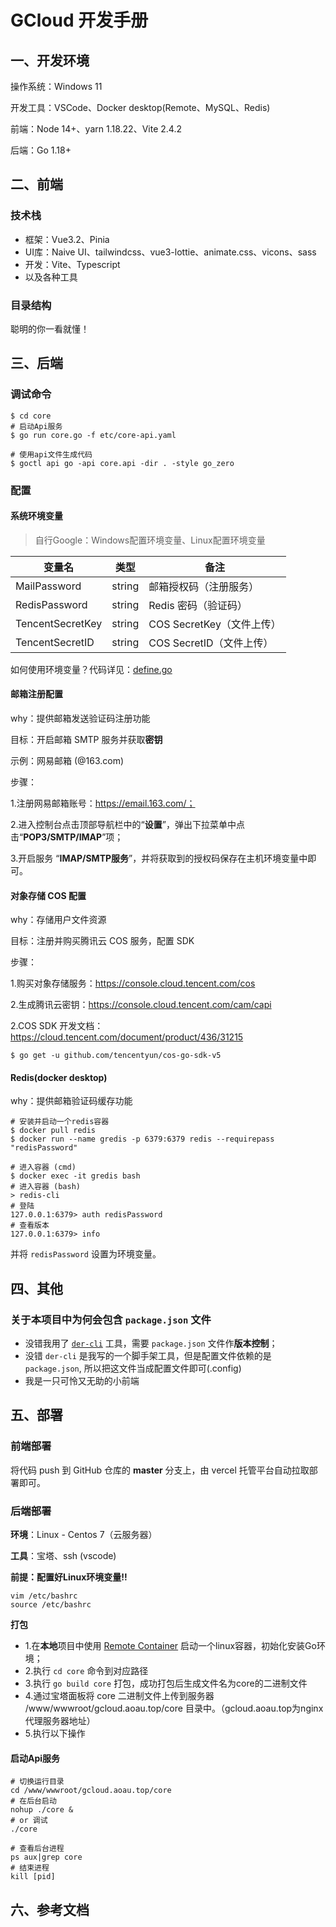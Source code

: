# GCloud 开发手册

## 一、开发环境

操作系统：Windows 11

开发工具：VSCode、Docker desktop(Remote、MySQL、Redis)

前端：Node 14+、yarn 1.18.22、Vite 2.4.2

后端：Go 1.18+ 

## 二、前端

### 技术栈

- 框架：Vue3.2、Pinia
- UI库：Naive UI、tailwindcss、vue3-lottie、animate.css、vicons、sass
- 开发：Vite、Typescript
- 以及各种工具

### 目录结构

聪明的你一看就懂！



## 三、后端

### 调试命令

```shell
$ cd core
# 启动Api服务
$ go run core.go -f etc/core-api.yaml

# 使用api文件生成代码
$ goctl api go -api core.api -dir . -style go_zero
```

### 配置

#### 系统环境变量

> 自行Google：Windows配置环境变量、Linux配置环境变量

| 变量名           | 类型   | 备注                      |
| ---------------- | ------ | ------------------------- |
| MailPassword     | string | 邮箱授权码（注册服务）    |
| RedisPassword    | string | Redis 密码（验证码）      |
| TencentSecretKey | string | COS SecretKey（文件上传） |
| TencentSecretID  | string | COS SecretID（文件上传）  |

如何使用环境变量？代码详见：[define.go](/core/define/define.go)



#### 邮箱注册配置

why：提供邮箱发送验证码注册功能

目标：开启邮箱 SMTP 服务并获取**密钥**

示例：网易邮箱 (@163.com)

步骤：

1.注册网易邮箱账号：https://email.163.com/；

2.进入控制台点击顶部导航栏中的“**设置**”，弹出下拉菜单中点击“**POP3/SMTP/IMAP**”项；

3.开启服务 “**IMAP/SMTP服务**”，并将获取到的授权码保存在主机环境变量中即可。



#### 对象存储 COS 配置

why：存储用户文件资源

目标：注册并购买腾讯云 COS 服务，配置 SDK

步骤：

1.购买对象存储服务：https://console.cloud.tencent.com/cos

2.生成腾讯云密钥：https://console.cloud.tencent.com/cam/capi

2.COS SDK 开发文档： https://cloud.tencent.com/document/product/436/31215 

```shell
$ go get -u github.com/tencentyun/cos-go-sdk-v5
```



#### Redis(docker desktop)

why：提供邮箱验证码缓存功能

```shell
# 安装并启动一个redis容器
$ docker pull redis
$ docker run --name gredis -p 6379:6379 redis --requirepass "redisPassword"

# 进入容器 (cmd)
$ docker exec -it gredis bash
# 进入容器 (bash)
> redis-cli
# 登陆
127.0.0.1:6379> auth redisPassword
# 查看版本
127.0.0.1:6379> info
```

并将 `redisPassword` 设置为环境变量。



## 四、其他

### 关于本项目中为何会包含 `package.json` 文件

- 没错我用了 [`der-cli`](https://der-cli.vercel.app) 工具，需要 `package.json` 文件作**版本控制**；
- 没错 `der-cli` 是我写的一个脚手架工具，但是配置文件依赖的是 `package.json`, 所以把这文件当成配置文件即可(.config)
- 我是一只可怜又无助的小前端



## 五、部署

### 前端部署

将代码 push 到 GitHub 仓库的 **master** 分支上，由 vercel 托管平台自动拉取部署即可。

### 后端部署

**环境**：Linux - Centos 7（云服务器）

**工具**：宝塔、ssh (vscode)

**前提：配置好Linux环境变量!!**

```shell
vim /etc/bashrc
source /etc/bashrc
```

**打包**

- 1.在**本地**项目中使用 [Remote Container]() 启动一个linux容器，初始化安装Go环境；
- 2.执行 `cd core` 命令到对应路径
- 3.执行 `go build core` 打包，成功打包后生成文件名为core的二进制文件
- 4.通过宝塔面板将 core 二进制文件上传到服务器 /www/wwwroot/gcloud.aoau.top/core 目录中。（gcloud.aoau.top为nginx代理服务器地址）
- 5.执行以下操作

#### 启动Api服务

```shell
# 切换运行目录
cd /www/wwwroot/gcloud.aoau.top/core
# 在后台启动
nohup ./core &
# or 调试
./core

# 查看后台进程
ps aux|grep core
# 结束进程
kill [pid]
```
## 六、参考文档

[1]: https://golang.org/	"Go语言官网"
[2]: https://go-zero.dev/docs/quick-start/monolithic-service	"Go-Zero 单体服务"
[3]: https://gorm.io/docs	"gorm"
[4]: https://console.cloud.tencent.com/cos	"COS控制台"
[5]: https://cloud.tencent.com/document/product/436/31215	"COS开发文档"
[6]: https://console.cloud.tencent.com/cam/capi	"腾讯云密钥"
